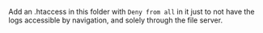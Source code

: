 Add an .htaccess in this folder with `Deny from all` in it just to not have the logs accessible by navigation, and solely through the file server.
